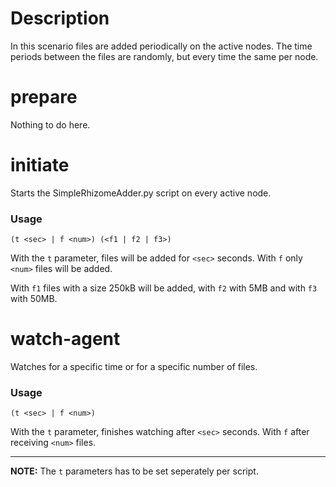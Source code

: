 # Description
In this scenario files are added periodically on the active nodes. The time periods between the files are randomly, but every time the same per node.

# prepare
Nothing to do here.

# initiate
Starts the SimpleRhizomeAdder.py script on every active node.

### Usage
```
(t <sec> | f <num>) (<f1 | f2 | f3>)
```
With the `t` parameter, files will be added for `<sec>` seconds. With `f` only `<num>` files will be added.

With `f1` files with a size 250kB will be added, with `f2` with 5MB and with `f3` with 50MB.

# watch-agent
Watches for a specific time or for a specific number of files.

### Usage
```
(t <sec> | f <num>)
```
With the `t` parameter, finishes watching after `<sec>` seconds. With `f` after receiving `<num>` files.

---


**NOTE:** The `t` parameters has to be set seperately per script.